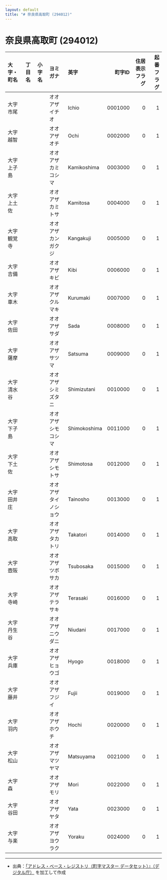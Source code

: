 ```yaml
---
layout: default
title: "# 奈良県高取町 (294012)"
---
```


# 奈良県高取町 (294012)

| 大字・町名 | 丁目名 | 小字名 | ヨミガナ | 英字 | 町字ID | 住居表示フラグ | 起番フラグ |
|:--------|:------|:------|:-----------------|:---------------------|--------:|----------:|--------:|
| 大字市尾 |  |  | オオアザイチオ | Ichio | 0001000 | 0 | 1 |
| 大字越智 |  |  | オオアザオチ | Ochi | 0002000 | 0 | 1 |
| 大字上子島 |  |  | オオアザカミコシマ | Kamikoshima | 0003000 | 0 | 1 |
| 大字上土佐 |  |  | オオアザカミトサ | Kamitosa | 0004000 | 0 | 1 |
| 大字観覚寺 |  |  | オオアザカンガクジ | Kangakuji | 0005000 | 0 | 1 |
| 大字吉備 |  |  | オオアザキビ | Kibi | 0006000 | 0 | 1 |
| 大字車木 |  |  | オオアザクルマキ | Kurumaki | 0007000 | 0 | 1 |
| 大字佐田 |  |  | オオアザサダ | Sada | 0008000 | 0 | 1 |
| 大字薩摩 |  |  | オオアザサツマ | Satsuma | 0009000 | 0 | 1 |
| 大字清水谷 |  |  | オオアザシミズタニ | Shimizutani | 0010000 | 0 | 1 |
| 大字下子島 |  |  | オオアザシモコシマ | Shimokoshima | 0011000 | 0 | 1 |
| 大字下土佐 |  |  | オオアザシモトサ | Shimotosa | 0012000 | 0 | 1 |
| 大字田井庄 |  |  | オオアザタイノショウ | Tainosho | 0013000 | 0 | 1 |
| 大字高取 |  |  | オオアザタカトリ | Takatori | 0014000 | 0 | 1 |
| 大字壺阪 |  |  | オオアザツボサカ | Tsubosaka | 0015000 | 0 | 1 |
| 大字寺崎 |  |  | オオアザテラサキ | Terasaki | 0016000 | 0 | 1 |
| 大字丹生谷 |  |  | オオアザニウダニ | Niudani | 0017000 | 0 | 1 |
| 大字兵庫 |  |  | オオアザヒョウゴ | Hyogo | 0018000 | 0 | 1 |
| 大字藤井 |  |  | オオアザフジイ | Fujii | 0019000 | 0 | 1 |
| 大字羽内 |  |  | オオアザホウチ | Hochi | 0020000 | 0 | 1 |
| 大字松山 |  |  | オオアザマツヤマ | Matsuyama | 0021000 | 0 | 1 |
| 大字森 |  |  | オオアザモリ | Mori | 0022000 | 0 | 1 |
| 大字谷田 |  |  | オオアザヤタ | Yata | 0023000 | 0 | 1 |
| 大字与楽 |  |  | オオアザヨウラク | Yoraku | 0024000 | 0 | 1 |

---

- 出典：[「アドレス・ベース・レジストリ（町字マスター データセット）』（デジタル庁）](https://www.digital.go.jp/policies/base_registry_address/) を加工して作成